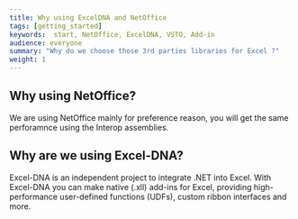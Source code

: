 ```yaml
---
title: Why using ExcelDNA and NetOffice
tags: [getting_started]
keywords:  start, NetOffice, ExcelDNA, VSTO, Add-in 
audience: everyone
summary: "Why do we choose those 3rd parties libraries for Excel ?" 
weight: 1
---
```


## Why using NetOffice?

We are using NetOffice mainly for preference reason, you will get the same perforamnce using the Interop assemblies.

## Why are we using Excel-DNA?

Excel-DNA is an independent project to integrate .NET into Excel. With Excel-DNA you can make native (.xll) add-ins for Excel, providing high-performance user-defined functions (UDFs), custom ribbon interfaces and more.


